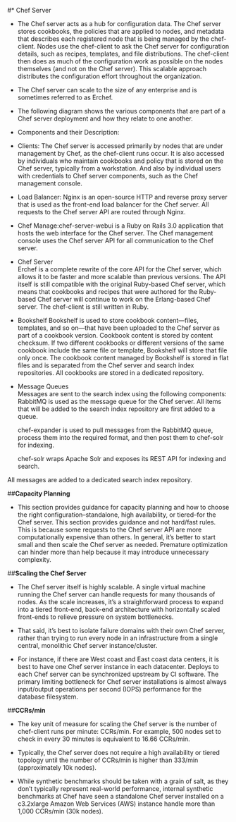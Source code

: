 #* Chef Server

- The Chef server acts as a hub for configuration data. The Chef server stores cookbooks, the policies that are applied to nodes, and metadata that describes each registered node that is being managed by the chef-client. Nodes use the chef-client to ask the Chef server for configuration details, such as recipes, templates, and file distributions. The chef-client then does as much of the configuration work as possible on the nodes themselves (and not on the Chef server). This scalable approach distributes the configuration effort throughout the organization.

- The Chef server can scale to the size of any enterprise and is sometimes referred to as Erchef.

- The following diagram shows the various components that are part of a Chef server deployment and how they relate to one another.
 
- Components and their Description:
 
- Clients: 	The Chef server is accessed primarily by nodes that are under management by Chef, as the chef-client runs occur. It is also accessed by individuals who maintain cookbooks and policy that is stored on the Chef server, typically from a workstation. And also by individual users with credentials to Chef server components, such as the Chef management console.

- Load Balancer: Nginx is an open-source HTTP and reverse proxy server that is used as the front-end load balancer for the Chef server. All requests to the Chef server API are routed through Nginx.

- Chef Manage:chef-server-webui is a Ruby on Rails 3.0 application that hosts the web interface for the Chef server.
The Chef management console uses the Chef server API for all communication to the Chef server.

- Chef Server	
Erchef is a complete rewrite of the core API for the Chef server, which allows it to be faster and more scalable than previous versions. The API itself is still compatible with the original Ruby-based Chef server, which means that cookbooks and recipes that were authored for the Ruby-based Chef server will continue to work on the Erlang-based Chef server. The chef-client is still written in Ruby.

- Bookshelf	
Bookshelf is used to store cookbook content—files, templates, and so on—that have been uploaded to the Chef server as part of a cookbook version. Cookbook content is stored by content checksum. If two different cookbooks or different versions of the same cookbook include the same file or template, Bookshelf will store that file only once. The cookbook content managed by Bookshelf is stored in flat files and is separated from the Chef server and search index repositories.
All cookbooks are stored in a dedicated repository.

- Message Queues	
Messages are sent to the search index using the following components:
    RabbitMQ is used as the message queue for the Chef server. All items that will be added to the search index repository are first added to a queue.

     chef-expander is used to pull messages from the RabbitMQ queue, process them into the required format, and then post them to chef-solr for indexing.

     chef-solr wraps Apache Solr and exposes its REST API for indexing and search.

All messages are added to a dedicated search index repository.

##**Capacity Planning**

- This section provides guidance for capacity planning and how to choose the right configuration–standalone, high availability, or tiered–for the Chef server. This section provides guidance and not hard/fast rules. This is because some requests to the Chef server API are more computationally expensive than others. In general, it’s better to start small and then scale the Chef server as needed. Premature optimization can hinder more than help because it may introduce unnecessary complexity.

##**Scaling the Chef Server**

- The Chef server itself is highly scalable. A single virtual machine running the Chef server can handle requests for many thousands of nodes. As the scale increases, it’s a straightforward process to expand into a tiered front-end, back-end architecture with horizontally scaled front-ends to relieve pressure on system bottlenecks.

- That said, it’s best to isolate failure domains with their own Chef server, rather than trying to run every node in an infrastructure from a single central, monolithic Chef server instance/cluster.

- For instance, if there are West coast and East coast data centers, it is best to have one Chef server instance in each datacenter. Deploys to each Chef server can be synchronized upstream by CI software. The primary limiting bottleneck for Chef server installations is almost always input/output operations per second (IOPS) performance for the database filesystem.

##**CCRs/min**

- The key unit of measure for scaling the Chef server is the number of chef-client runs per minute: CCRs/min. For example, 500 nodes set to check in every 30 minutes is equivalent to 16.66 CCRs/min.

- Typically, the Chef server does not require a high availability or tiered topology until the number of CCRs/min is higher than 333/min (approximately 10k nodes).

- While synthetic benchmarks should be taken with a grain of salt, as they don’t typically represent real-world performance, internal synthetic benchmarks at Chef have seen a standalone Chef server installed on a c3.2xlarge Amazon Web Services (AWS) instance handle more than 1,000 CCRs/min (30k nodes).
